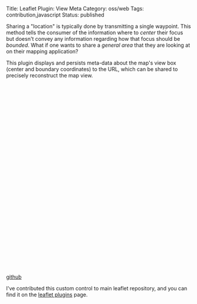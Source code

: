 Title: Leaflet Plugin: View Meta
Category: oss/web
Tags: contribution,javascript
Status: published

Sharing a "location" is typically done by transmitting a single waypoint. This method tells the consumer of the information where to _center_ their focus  but doesn't convey any information regarding how that focus should be _bounded_.  What if one wants to share a _general area_ that they are looking at on their mapping application?

This plugin displays and persists meta-data about the map's view box (center and boundary coordinates) to the URL, which can be shared to precisely reconstruct the map view. 

<div style="height: 500px" id="view-meta-map"></div>

[github](https://github.com/rwev/leaflet-view-meta)

I've contributed this custom control to main leaflet repository, and you can find it on the [leaflet plugins](https://www.leafletjs.com/plugins.html) page.

<script>

async function makeMaps() {

        loadStylesheet("/assets/javascript/dependencies/leaflet.css");
        loadStylesheet("/assets/javascript/dependencies/leaflet-view-meta.css");

        await loadScriptPromise("/assets/javascript/dependencies/leaflet.js");
        await loadScriptPromise("/assets/javascript/dependencies/leaflet-view-meta.js");

        const VIEW = [43.37, -116.12];
        const ZOOM = 6;

        let viewMetaMap = L.map("view-meta-map").setView(VIEW, ZOOM);
        
        const osmBaseLayerF = () => L.tileLayer("https://tile-{s}.openstreetmap.fr/hot/{z}/{x}/{y}.png", {});

        osmBaseLayerF().addTo(viewMetaMap);
        
        L.control.viewMeta({}).addTo(viewMetaMap);
        
}
 makeMaps();


</script>


